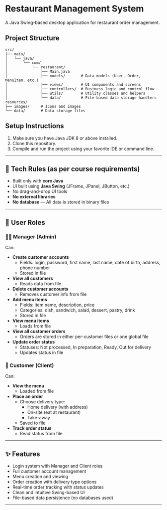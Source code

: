 # Restaurant Management System

A Java Swing-based desktop application for restaurant order management.

## Project Structure

```
src/
├── main/
│   └── java/
│       └── com/
│           └── restaurant/
│               ├── Main.java
│               ├── models/       # Data models (User, Order, MenuItem, etc.)
│               ├── views/        # UI components and screens
│               ├── controllers/  # Business logic and control flow
│               ├── utils/        # Utility classes and helpers
│               └── data/         # File-based data storage handlers
resources/
├── images/     # Icons and images
└── data/       # Data storage files
```


## Setup Instructions

1. Make sure you have Java JDK 8 or above installed.
2. Clone this repository.
3. Compile and run the project using your favorite IDE or command line.

---

## 🔧 Tech Rules (as per course requirements)

- Built only with **core Java**
- UI built using **Java Swing** (JFrame, JPanel, JButton, etc.)
- No drag-and-drop UI tools
- **No external libraries**
- **No database** — All data is stored in binary files 

---

## 👥 User Roles

### 🧑‍💼 Manager (Admin)

Can:

- **Create customer accounts**
  - Fields: login, password, first name, last name, date of birth, address, phone number
  - Stored in file
- **View all customers**
  - Reads data from file
- **Delete customer accounts**
  - Removes customer info from file
- **Add menu items**
  - Fields: item name, description, price
  - Categories: dish, sandwich, salad, dessert, pastry, drink
  - Stored in file
- **View menu items**
  - Loads from file
- **View all customer orders**
  - Orders are stored in either per-customer files or one global file
- **Update order status**
  - Statuses: Not processed, In preparation, Ready, Out for delivery
  - Updates status in file

### 👤 Customer (Client)

Can:

- **View the menu**
  - Loaded from file
- **Place an order**
  - Choose delivery type:
    - Home delivery (with address)
    - On-site (eat at restaurant)
    - Take-away
  - Saved to file
- **Track order status**
  - Read status from file

---

## ✨ Features

- Login system with Manager and Client roles
- Full customer account management
- Menu creation and viewing
- Order creation with delivery type options
- Real-time order tracking with status updates
- Clean and intuitive Swing-based UI
- File-based data persistence (no databases used)

---


